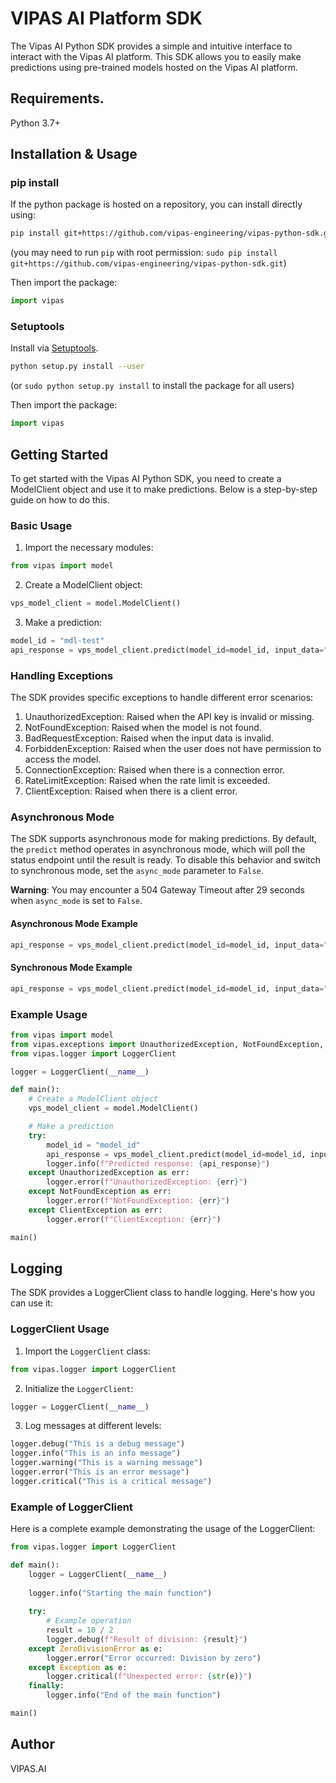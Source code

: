 # VIPAS AI Platform SDK
The Vipas AI Python SDK provides a simple and intuitive interface to interact with the Vipas AI platform. This SDK allows you to easily make predictions using pre-trained models hosted on the Vipas AI platform.

## Requirements.

Python 3.7+

## Installation & Usage
### pip install

If the python package is hosted on a repository, you can install directly using:

```sh
pip install git+https://github.com/vipas-engineering/vipas-python-sdk.git
```
(you may need to run `pip` with root permission: `sudo pip install git+https://github.com/vipas-engineering/vipas-python-sdk.git`)

Then import the package:
```python
import vipas
```

### Setuptools

Install via [Setuptools](http://pypi.python.org/pypi/setuptools).

```sh
python setup.py install --user
```
(or `sudo python setup.py install` to install the package for all users)

Then import the package:
```python
import vipas
```

## Getting Started

To get started with the Vipas AI Python SDK, you need to create a ModelClient object and use it to make predictions. Below is a step-by-step guide on how to do this.

### Basic Usage

1. Import the necessary modules:
```python
from vipas import model
```

2. Create a ModelClient object:
```python
vps_model_client = model.ModelClient()
```

3. Make a prediction:

```python
model_id = "mdl-test"
api_response = vps_model_client.predict(model_id=model_id, input_data="Test input")
```

### Handling Exceptions
The SDK provides specific exceptions to handle different error scenarios:

1. UnauthorizedException: Raised when the API key is invalid or missing.
2. NotFoundException: Raised when the model is not found.
3. BadRequestException: Raised when the input data is invalid.
4. ForbiddenException: Raised when the user does not have permission to access the model.
5. ConnectionException: Raised when there is a connection error.
6. RateLimitException: Raised when the rate limit is exceeded.
7. ClientException: Raised when there is a client error.

### Asynchronous Mode
The SDK supports asynchronous mode for making predictions. By default, the `predict` method operates in asynchronous mode, which will poll the status endpoint until the result is ready. To disable this behavior and switch to synchronous mode, set the `async_mode` parameter to `False`.

**Warning**: You may encounter a 504 Gateway Timeout after 29 seconds when `async_mode` is set to `False`.

#### Asynchronous Mode Example
```python
api_response = vps_model_client.predict(model_id=model_id, input_data="Test input", async_mode=True)
```

#### Synchronous Mode Example
```python
api_response = vps_model_client.predict(model_id=model_id, input_data="Test input", async_mode=False)
```


### Example Usage

```python
from vipas import model
from vipas.exceptions import UnauthorizedException, NotFoundException, ClientException
from vipas.logger import LoggerClient

logger = LoggerClient(__name__)

def main():
    # Create a ModelClient object
    vps_model_client = model.ModelClient()

    # Make a prediction
    try:
        model_id = "model_id"
        api_response = vps_model_client.predict(model_id=model_id, input_data="Test input")
        logger.info(f"Predicted response: {api_response}")
    except UnauthorizedException as err:
        logger.error(f"UnauthorizedException: {err}")
    except NotFoundException as err:
        logger.error(f"NotFoundException: {err}")
    except ClientException as err:
        logger.error(f"ClientException: {err}")

main()

```

## Logging
The SDK provides a LoggerClient class to handle logging. Here's how you can use it:

### LoggerClient Usage

1. Import the `LoggerClient` class:
```python
from vipas.logger import LoggerClient
```

2. Initialize the `LoggerClient`:
```python
logger = LoggerClient(__name__)
```

3. Log messages at different levels:
```python
logger.debug("This is a debug message")
logger.info("This is an info message")
logger.warning("This is a warning message")
logger.error("This is an error message")
logger.critical("This is a critical message")

```

### Example of LoggerClient
Here is a complete example demonstrating the usage of the LoggerClient:

```python
from vipas.logger import LoggerClient

def main():
    logger = LoggerClient(__name__)
    
    logger.info("Starting the main function")
    
    try:
        # Example operation
        result = 10 / 2
        logger.debug(f"Result of division: {result}")
    except ZeroDivisionError as e:
        logger.error("Error occurred: Division by zero")
    except Exception as e:
        logger.critical(f"Unexpected error: {str(e)}")
    finally:
        logger.info("End of the main function")

main()
``` 

## Author
VIPAS.AI




